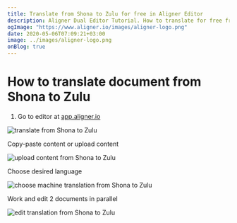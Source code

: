 ```yaml
---
title: Translate from Shona to Zulu for free in Aligner Editor
description: Aligner Dual Editor Tutorial. How to translate for free from Shona to Zulu. Aligner is multilingual document management platform. 
ogImage: "https://www.aligner.io/images/aligner-logo.png"
date: 2020-05-06T07:09:21+03:00
image: ../images/aligner-logo.png
onBlog: true
---
```


# How to translate document from Shona to Zulu

1. Go to editor at [app.aligner.io](https://app.aligner.io "Aligner App web page")

![translate from Shona to Zulu](../aligner-blank-editor.png "translate from Shona to Zulu")

Copy-paste content or upload content

![upload content from Shona to Zulu](../aligner-uploaded-document.png "upload content from Shona to Zulu")

Choose desired language

![choose machine translation from Shona to Zulu](../aligner-language-dropdown.png "choose machine translation from Shona to Zulu")

Work and edit 2 documents in parallel

![edit translation from Shona to Zulu](../aligner-double-sitded-editor.png "edit translation from Shona to Zulu")

